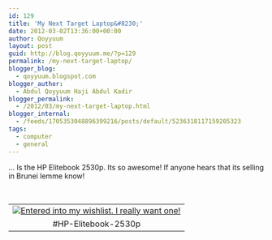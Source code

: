 ```yaml
---
id: 129
title: 'My Next Target Laptop&#8230;'
date: 2012-03-02T13:36:00+00:00
author: Qoyyuum
layout: post
guid: http://blog.qoyyuum.me/?p=129
permalink: /my-next-target-laptop/
blogger_blog:
  - qoyyuum.blogspot.com
blogger_author:
  - Abdul Qoyyuum Haji Abdul Kadir
blogger_permalink:
  - /2012/03/my-next-target-laptop.html
blogger_internal:
  - /feeds/1705353048896399216/posts/default/5236318117159205323
tags:
  - computer
  - general
---
```

&#8230; Is the HP Elitebook 2530p. Its so awesome! If anyone hears that its selling in Brunei lemme know!  
<span style="font-family: arial, sans-serif; font-size: x-small; line-height: 17px;"><br /></span>
  


<table align="center" cellpadding="0" cellspacing="0" style="float: left; margin-right: 1em; text-align: left;">
  <tr>
    <td style="text-align: center;">
      <a href="http://i2.wp.com/www.gadgetrivia.com/photos/o/1424-hp_elitebook_2530p.jpg" style="margin-left: auto; margin-right: auto;"><img alt="Entered into my wishlist. I really want one!" border="0" src="http://i2.wp.com/www.gadgetrivia.com/photos/o/1424-hp_elitebook_2530p.jpg?resize=640%2C540" title="" data-recalc-dims="1" /></a>
    </td>
  </tr>
  
  <tr>
    <td style="text-align: center;">
      #HP-Elitebook-2530p
    </td>
  </tr>
</table>